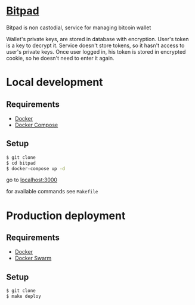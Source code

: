 # [Bitpad](https://bitpad.ru)

Bitpad is non castodial, service for managing bitcoin wallet

Wallet's private keys, are stored in database with encryption.
User's token is a key to decrypt it.
Service doesn't store tokens, so it hasn't access to user's private keys.
Once user logged in, his token is stored in encrypted cookie, so he doesn't need to enter it again.

# Local development

## Requirements

- [Docker](https://www.docker.com/)
- [Docker Compose](https://docs.docker.com/compose/)

## Setup
```bash
$ git clone
$ cd bitpad
$ docker-compose up -d
```

go to [localhost:3000](http://localhost:3000)

for available commands see `Makefile`

# Production deployment

## Requirements

- [Docker](https://www.docker.com/)
- [Docker Swarm](https://docs.docker.com/engine/swarm/)

## Setup
```bash
$ git clone
$ make deploy
```

